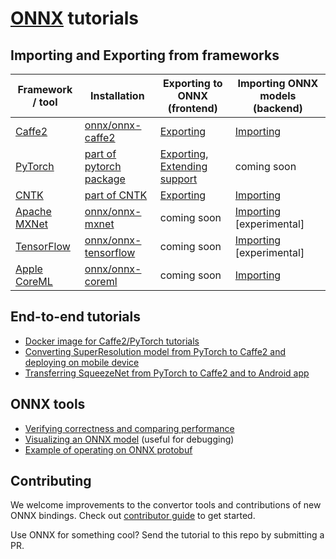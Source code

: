 # [ONNX](https://github.com/onnx/onnx) tutorials

## Importing and Exporting from frameworks

| Framework / tool | Installation | Exporting to ONNX (frontend) | Importing ONNX models (backend) |
| --- | --- | --- | --- |
| [Caffe2](http://caffe2.ai) | [onnx/onnx-caffe2](https://github.com/onnx/onnx-caffe2) | [Exporting](tutorials/Caffe2OnnxExport.ipynb) | [Importing](tutorials/OnnxCaffe2Import.ipynb) |
| [PyTorch](http://pytorch.org/) | [part of pytorch package](http://pytorch.org/docs/master/onnx.html) | [Exporting](tutorials/PytorchOnnxExport.ipynb), [Extending support](tutorials/PytorchAddExportSupport.md) | coming soon |
| [CNTK](https://github.com/Microsoft/CNTK) | [part of CNTK](https://docs.microsoft.com/en-us/cognitive-toolkit/setup-cntk-on-your-machine) | [Exporting](tutorials/CntkOnnxExport.ipynb) | [Importing](tutorials/OnnxCntkImport.ipynb) |
| [Apache MXNet](http://mxnet.incubator.apache.org/) | [onnx/onnx-mxnet](https://github.com/onnx/onnx-mxnet) | coming soon | [Importing](tutorials/OnnxMxnetImport.ipynb) [experimental] |
| [TensorFlow](https://www.tensorflow.org/) | [onnx/onnx-tensorflow](https://github.com/onnx/onnx-tensorflow) | coming soon | [Importing](tutorials/OnnxTensorflowImport.ipynb) [experimental] |
| [Apple CoreML](https://developer.apple.com/documentation/coreml) | [onnx/onnx-coreml](https://github.com/onnx/onnx-coreml) | coming soon | [Importing](tutorials/OnnxCoremlImport.ipynb) |

## End-to-end tutorials

* [Docker image for Caffe2/PyTorch tutorials](pytorch_caffe2_docker.md)
* [Converting SuperResolution model from PyTorch to Caffe2 and deploying on mobile device](tutorials/PytorchCaffe2SuperResolution.ipynb)
* [Transferring SqueezeNet from PyTorch to Caffe2 and to Android app](tutorials/PytorchCaffe2MobileSqueezeNet.ipynb)

## ONNX tools

* [Verifying correctness and comparing performance](tutorials/CorrectnessVerificationAndPerformanceComparison.ipynb)
* [Visualizing an ONNX model](tutorials/VisualizingAModel.md) (useful for debugging)
* [Example of operating on ONNX protobuf](https://github.com/onnx/onnx/blob/master/onnx/examples/Protobufs.ipynb)

## Contributing

We welcome improvements to the convertor tools and contributions of new ONNX bindings. Check out [contributor guide](https://github.com/onnx/onnx/blob/master/docs/CONTRIBUTING.md) to get started.

Use ONNX for something cool? Send the tutorial to this repo by submitting a PR.
